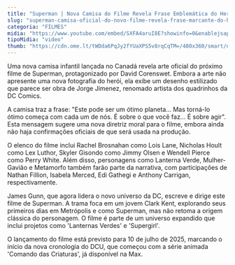 ```yaml
---
title: "Superman | Nova Camisa do Filme Revela Frase Emblemática do Herói"
slug: "superman-camisa-oficial-do-novo-filme-revela-frase-marcante-do-heri"
categoria: "FILMES"
midia: "https://www.youtube.com/embed/SXFA4aruI8E?showinfo=0&enablejsapi=1"
tipoMidia: "video"
thumb: "https://cdn.ome.lt/tWDda6PqJy2fYUaXPS5v8rqCqTM=/480x360/smart/extras/conteudos/01_2RdF2Vr.jpg"
---
```


Uma nova camisa infantil lançada no Canadá revela arte oficial do próximo filme de Superman, protagonizado por David Corenswet. Embora a arte não apresente uma nova fotografia do herói, ela exibe um desenho estilizado que parece ser obra de Jorge Jimenez, renomado artista dos quadrinhos da DC Comics.

A camisa traz a frase: "Este pode ser um ótimo planeta... Mas torná-lo ótimo começa com cada um de nós. É sobre o que você faz... É sobre agir". Esta mensagem sugere uma nova diretriz moral para o filme, embora ainda não haja confirmações oficiais de que será usada na produção.

O elenco do filme inclui Rachel Brosnahan como Lois Lane, Nicholas Hoult como Lex Luthor, Skyler Gisondo como Jimmy Olsen e Wendell Pierce como Perry White. Além disso, personagens como Lanterna Verde, Mulher-Gavião e Metamorfo também farão parte da narrativa, com participações de Nathan Fillion, Isabela Merced, Edi Gathegi e Anthony Carrigan, respectivamente.

James Gunn, que agora lidera o novo universo da DC, escreve e dirige este filme de Superman. A trama foca em um jovem Clark Kent, explorando seus primeiros dias em Metrópolis e como Superman, mas não retoma a origem clássica do personagem. O filme é parte de um universo expandido que inclui projetos como 'Lanternas Verdes' e 'Supergirl'.

O lançamento do filme está previsto para 10 de julho de 2025, marcando o início da nova cronologia do DCU, que começou com a série animada 'Comando das Criaturas', já disponível na Max.